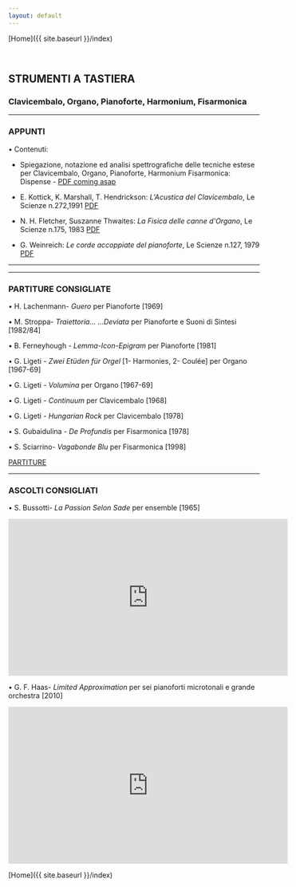 ```yaml
---
layout: default
---
```


[Home]({{ site.baseurl }}/index)


<br>


## STRUMENTI A TASTIERA

### Clavicembalo, Organo, Pianoforte, Harmonium, Fisarmonica

<!--
• VIDEOLEZIONE [III TR Musica Elettronica] <a href="https://www.youtube.com/watch?v=M7hKjbZFPDo" target="_blank">Link</a>


• VIDEOLEZIONE [III TR Musica Applicata] <a href="https://www.youtube.com/watch?v=3ZS0q8YuaxQ" target="_blank">Link</a>


• VIDEOLEZIONE [III TR Musica Applicata] <a href="https://www.youtube.com/watch?v=Xhmvat8WafI" target="_blank">Link</a>

-->

______

### APPUNTI


• Contenuti:

- Spiegazione, notazione ed analisi spettrografiche delle tecniche estese per Clavicembalo, Organo, Pianoforte, Harmonium Fisarmonica: Dispense - <a href=" " target="_blank">PDF coming asap</a>


- E. Kottick, K. Marshall, T. Hendrickson:  *L'Acustica del Clavicembalo*, Le Scienze n.272,1991
<a href="https://www.dropbox.com/s/eh3988xh948y7ic/1991_272_7.pdf?dl=0" target="_blank">PDF</a>


- N. H. Fletcher, Suszanne Thwaites:  *La Fisica delle canne d'Organo*, Le Scienze n.175, 1983
<a href="https://www.dropbox.com/s/k8qj9vc6cdx0437/1983_175_5.pdf?dl=0" target="_blank">PDF</a>



- G. Weinreich: *Le corde accoppiate del pianoforte*, Le Scienze n.127, 1979
<a href="https://www.dropbox.com/s/rxff4cafgc5tqtk/1979_127_4.pdf?dl=0" target="_blank">PDF</a>









______


______

### PARTITURE CONSIGLIATE


<!-- • xxx - *yyy* (da zzz, [1909])

• G. Grisey - *Anubis et Nout* per clarinetto contrabbasso ( [1985])-->


• H. Lachenmann- *Guero* per Pianoforte [1969]

• M. Stroppa- *Traiettoria... ...Deviata* per Pianoforte e Suoni di Sintesi [1982/84]

• B. Ferneyhough - *Lemma-Icon-Epigram* per Pianoforte [1981]

• G. Ligeti - *Zwei Etüden für Orgel*  [1- Harmonies, 2- Coulée] per Organo [1967-69]

• G. Ligeti - *Volumina*  per Organo [1967-69]

• G. Ligeti - *Continuum* per Clavicembalo [1968]

• G. Ligeti - *Hungarian Rock* per Clavicembalo [1978]

• S. Gubaidulina - *De Profundis* per Fisarmonica [1978]

• S. Sciarrino- *Vagabonde Blu* per Fisarmonica [1998]








<a href=" " target="_blank">PARTITURE</a>


______

### ASCOLTI CONSIGLIATI


• S. Bussotti- *La Passion Selon Sade* per ensemble [1965]

<iframe width="560" height="315" src="https://www.youtube.com/embed/NLjp_gYkg5U" title="YouTube video player" frameborder="0" allow="accelerometer; autoplay; clipboard-write; encrypted-media; gyroscope; picture-in-picture" allowfullscreen></iframe>



<br>

• G. F. Haas- *Limited Approximation* per sei pianoforti microtonali e grande orchestra [2010]


<iframe width="560" height="315" src="https://www.youtube.com/embed/BoqvGLdjUhE" title="YouTube video player" frameborder="0" allow="accelerometer; autoplay; clipboard-write; encrypted-media; gyroscope; picture-in-picture" allowfullscreen></iframe>

<br>


[Home]({{ site.baseurl }}/index)
